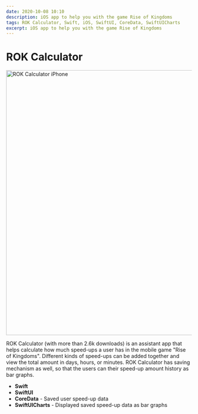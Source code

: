 ```yaml
---
date: 2020-10-08 10:10
description: iOS app to help you with the game Rise of Kingdoms
tags: ROK Calculator, Swift, iOS, SwiftUI, CoreData, SwiftUICharts
excerpt: iOS app to help you with the game Rise of Kingdoms
---
```

# ROK Calculator <a href="https://apps.apple.com/jo/app/rok-calculator/id1527528780#?platform=iphone" target="_blank"><i class="fab fa-app-store-ios" style="font-size: 1em;"></i></a>
 
 <img src="/images/ROK Calculator/ROK Calculator Mockup.png" alt="ROK Calculator iPhone" class="responsive" width="720" />

ROK Calculator  (with more than 2.6k downloads) is an assistant app that helps calculate how much speed-ups a user has in the mobile game "Rise of Kingdoms". Different kinds of speed-ups can be added together and view the total amount in days, hours, or minutes. ROK Calculator has saving mechanism as well, so that the users can their speed-up amount history as bar graphs. 

- **Swift**
- **SwiftUI**
- **CoreData** - Saved user speed-up data
- **SwiftUICharts** - Displayed saved  speed-up data as bar graphs
